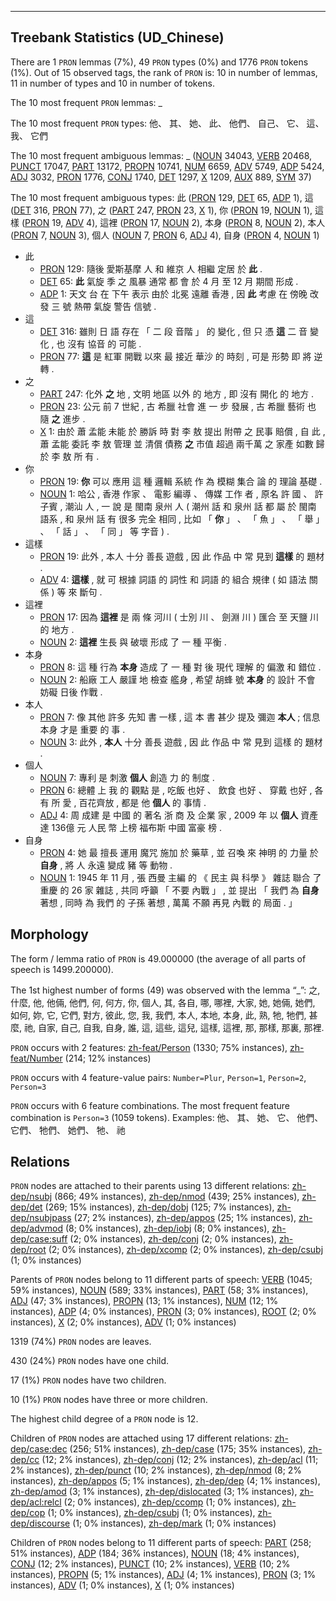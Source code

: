 

--------------------------------------------------------------------------------

## Treebank Statistics (UD_Chinese)

There are 1 `PRON` lemmas (7%), 49 `PRON` types (0%) and 1776 `PRON` tokens (1%).
Out of 15 observed tags, the rank of `PRON` is: 10 in number of lemmas, 11 in number of types and 10 in number of tokens.

The 10 most frequent `PRON` lemmas: _

The 10 most frequent `PRON` types:  他、 其、 她、 此、 他們、 自己、 它、 這、 我、 它們

The 10 most frequent ambiguous lemmas: _ ([NOUN]() 34043, [VERB]() 20468, [PUNCT]() 17047, [PART]() 13172, [PROPN]() 10741, [NUM]() 6659, [ADV]() 5749, [ADP]() 5424, [ADJ]() 3032, [PRON]() 1776, [CONJ]() 1740, [DET]() 1297, [X]() 1209, [AUX]() 889, [SYM]() 37)

The 10 most frequent ambiguous types:  此 ([PRON]() 129, [DET]() 65, [ADP]() 1), 這 ([DET]() 316, [PRON]() 77), 之 ([PART]() 247, [PRON]() 23, [X]() 1), 你 ([PRON]() 19, [NOUN]() 1), 這樣 ([PRON]() 19, [ADV]() 4), 這裡 ([PRON]() 17, [NOUN]() 2), 本身 ([PRON]() 8, [NOUN]() 2), 本人 ([PRON]() 7, [NOUN]() 3), 個人 ([NOUN]() 7, [PRON]() 6, [ADJ]() 4), 自身 ([PRON]() 4, [NOUN]() 1)


* 此
  * [PRON]() 129: 隨後 愛斯基摩 人 和 維京 人 相繼 定居 於 <b>此</b> .
  * [DET]() 65: <b>此</b> 氣旋 季 之 風暴 通常 都 會 於 4 月 至 12 月 期間 形成 .
  * [ADP]() 1: 天文 台 在 下午 表示 由於 北冕 遠離 香港 , 因 <b>此</b> 考慮 在 傍晚 改發 三 號 熱帶 氣旋 警告 信號 .
* 這
  * [DET]() 316: 雖則 日 語 存在 「 二 段 音階 」 的 變化 , 但 只 憑 <b>這</b> 二 音 變化 , 也 沒有 協音 的 可能 .
  * [PRON]() 77: <b>這</b> 是 紅軍 開戰 以來 最 接近 華沙 的 時刻 , 可是 形勢 即 將 逆轉 .
* 之
  * [PART]() 247: 化外 <b>之</b> 地 , 文明 地區 以外 的 地方 , 即 沒有 開化 的 地方 .
  * [PRON]() 23: 公元 前 7 世紀 , 古 希臘 社會 進 一 步 發展 , 古 希臘 藝術 也 隨 <b>之</b> 進步 .
  * [X]() 1: 由於 蕭 孟能 未能 於 勝訴 時 對 李 敖 提出 附帶 之 民事 賠償 , 自 此 , 蕭 孟能 委託 李 敖 管理 並 清償 債務 <b>之</b> 市值 超過 兩千萬 之 家產 如數 歸 於 李 敖 所 有 .
* 你
  * [PRON]() 19: <b>你</b> 可以 應用 這 種 邏輯 系統 作 為 模糊 集合 論 的 理論 基礎 .
  * [NOUN]() 1: 哈公 , 香港 作家 、 電影 編導 、 傳媒 工作 者 , 原名 許 國 、 許 子賓 , 潮汕 人 , 一 說 是 閩南 泉州 人 ( 潮州 話 和 泉州 話 都 屬 於 閩南 語系 , 和 泉州 話 有 很多 完全 相同 , 比如 「 <b>你</b> 」 、 「 魚 」 、 「 舉 」 、 「 話 」 、 「 同 」 等 字音 ) .
* 這樣
  * [PRON]() 19: 此外 , 本人 十分 善長 遊戲 , 因 此 作品 中 常 見到 <b>這樣</b> 的 題材 .
  * [ADV]() 4: <b>這樣</b> , 就 可 根據 詞語 的 詞性 和 詞語 的 組合 規律 ( 如 語法 關係 ) 等 來 斷句 .
* 這裡
  * [PRON]() 17: 因為 <b>這裡</b> 是 兩 條 河川 ( 士別 川 、 劍淵 川 ) 匯合 至 天鹽 川 的 地方 .
  * [NOUN]() 2: <b>這裡</b> 生長 與 破壞 形成 了 一 種 平衡 .
* 本身
  * [PRON]() 8: 這 種 行為 <b>本身</b> 造成 了 一 種 對 後 現代 理解 的 偏激 和 錯位 .
  * [NOUN]() 2: 船廠 工人 嚴謹 地 檢查 艦身 , 希望 胡蜂 號 <b>本身</b> 的 設計 不會 妨礙 日後 作戰 .
* 本人
  * [PRON]() 7: 像 其他 許多 先知 書 一樣 , 這 本 書 甚少 提及 彌迦 <b>本人</b> ; 信息 本身 才是 重要 的 事 .
  * [NOUN]() 3: 此外 , <b>本人</b> 十分 善長 遊戲 , 因 此 作品 中 常 見到 這樣 的 題材 .
* 個人
  * [NOUN]() 7: 專利 是 刺激 <b>個人</b> 創造 力 的 制度 .
  * [PRON]() 6: 總體 上 我 的 觀點 是 , 吃飯 也好 、 飲食 也好 、 穿戴 也好 , 各 有 所 愛 , 百花齊放 , 都是 他 <b>個人</b> 的 事情 .
  * [ADJ]() 4: 周 成建 是 中國 的 著名 浙 商 及 企業 家 , 2009 年 以 <b>個人</b> 資產 達 136億 元 人民 幣 上榜 福布斯 中國 富豪 榜 .
* 自身
  * [PRON]() 4: 她 最 擅長 運用 魔咒 施加 於 藥草 , 並 召喚 來 神明 的 力量 於 <b>自身</b> , 將 人 永遠 變成 豬 等 動物 .
  * [NOUN]() 1: 1945 年 11 月 , 張 西曼 主編 的 《 民主 與 科學 》 雜誌 聯合 了 重慶 的 26 家 雜誌 , 共同 呼籲 「 不要 內戰 」 , 並 提出 「 我們 為 <b>自身</b> 著想 , 同時 為 我們 的 子孫 著想 , 萬萬 不願 再見 內戰 的 局面 . 」

## Morphology

The form / lemma ratio of `PRON` is 49.000000 (the average of all parts of speech is 1499.200000).

The 1st highest number of forms (49) was observed with the lemma “_”: 之, 什麼, 他, 他倆, 他們, 何, 何方, 你, 個人, 其, 各自, 哪, 哪裡, 大家, 她, 她倆, 她們, 如何, 妳, 它, 它們, 對方, 彼此, 您, 我, 我們, 本人, 本地, 本身, 此, 熟, 牠, 牠們, 甚麼, 祂, 自家, 自己, 自我, 自身, 誰, 這, 這些, 這兒, 這樣, 這裡, 那, 那樣, 那裏, 那裡.

`PRON` occurs with 2 features: [zh-feat/Person]() (1330; 75% instances), [zh-feat/Number]() (214; 12% instances)

`PRON` occurs with 4 feature-value pairs: `Number=Plur`, `Person=1`, `Person=2`, `Person=3`

`PRON` occurs with 6 feature combinations.
The most frequent feature combination is `Person=3` (1059 tokens).
Examples: 他、 其、 她、 它、 他們、 它們、 牠們、 她們、 牠、 祂


## Relations

`PRON` nodes are attached to their parents using 13 different relations: [zh-dep/nsubj]() (866; 49% instances), [zh-dep/nmod]() (439; 25% instances), [zh-dep/det]() (269; 15% instances), [zh-dep/dobj]() (125; 7% instances), [zh-dep/nsubjpass]() (27; 2% instances), [zh-dep/appos]() (25; 1% instances), [zh-dep/advmod]() (8; 0% instances), [zh-dep/iobj]() (8; 0% instances), [zh-dep/case:suff]() (2; 0% instances), [zh-dep/conj]() (2; 0% instances), [zh-dep/root]() (2; 0% instances), [zh-dep/xcomp]() (2; 0% instances), [zh-dep/csubj]() (1; 0% instances)

Parents of `PRON` nodes belong to 11 different parts of speech: [VERB]() (1045; 59% instances), [NOUN]() (589; 33% instances), [PART]() (58; 3% instances), [ADJ]() (47; 3% instances), [PROPN]() (13; 1% instances), [NUM]() (12; 1% instances), [ADP]() (4; 0% instances), [PRON]() (3; 0% instances), [ROOT]() (2; 0% instances), [X]() (2; 0% instances), [ADV]() (1; 0% instances)

1319 (74%) `PRON` nodes are leaves.

430 (24%) `PRON` nodes have one child.

17 (1%) `PRON` nodes have two children.

10 (1%) `PRON` nodes have three or more children.

The highest child degree of a `PRON` node is 12.

Children of `PRON` nodes are attached using 17 different relations: [zh-dep/case:dec]() (256; 51% instances), [zh-dep/case]() (175; 35% instances), [zh-dep/cc]() (12; 2% instances), [zh-dep/conj]() (12; 2% instances), [zh-dep/acl]() (11; 2% instances), [zh-dep/punct]() (10; 2% instances), [zh-dep/nmod]() (8; 2% instances), [zh-dep/appos]() (5; 1% instances), [zh-dep/dep]() (4; 1% instances), [zh-dep/amod]() (3; 1% instances), [zh-dep/dislocated]() (3; 1% instances), [zh-dep/acl:relcl]() (2; 0% instances), [zh-dep/ccomp]() (1; 0% instances), [zh-dep/cop]() (1; 0% instances), [zh-dep/csubj]() (1; 0% instances), [zh-dep/discourse]() (1; 0% instances), [zh-dep/mark]() (1; 0% instances)

Children of `PRON` nodes belong to 11 different parts of speech: [PART]() (258; 51% instances), [ADP]() (184; 36% instances), [NOUN]() (18; 4% instances), [CONJ]() (12; 2% instances), [PUNCT]() (10; 2% instances), [VERB]() (10; 2% instances), [PROPN]() (5; 1% instances), [ADJ]() (4; 1% instances), [PRON]() (3; 1% instances), [ADV]() (1; 0% instances), [X]() (1; 0% instances)


